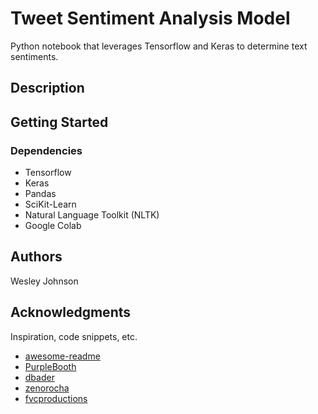 # Tweet Sentiment Analysis Model 

Python notebook that leverages Tensorflow and Keras to determine text sentiments.

## Description



## Getting Started



### Dependencies

* Tensorflow
* Keras
* Pandas
* SciKit-Learn
* Natural Language Toolkit (NLTK)
* Google Colab

## Authors

Wesley Johnson

## Acknowledgments

Inspiration, code snippets, etc.
* [awesome-readme](https://github.com/matiassingers/awesome-readme)
* [PurpleBooth](https://gist.github.com/PurpleBooth/109311bb0361f32d87a2)
* [dbader](https://github.com/dbader/readme-template)
* [zenorocha](https://gist.github.com/zenorocha/4526327)
* [fvcproductions](https://gist.github.com/fvcproductions/1bfc2d4aecb01a834b46)

